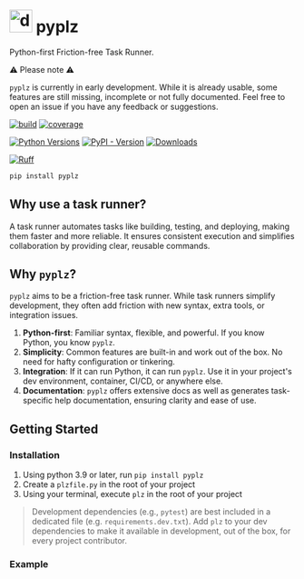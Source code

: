 #  <img src="docs/assets/please.png" alt="drawing" width="40" height="40"/> pyplz

Python-first Friction-free Task Runner.

⚠️ Please note ⚠️

`pyplz` is currently in early development. While it is already usable, some features are still missing, incomplete or not fully documented. Feel free to open an issue if you have any feedback or suggestions.

[//]: # (bages using https://shields.io/badges/)
[![build](https://img.shields.io/github/actions/workflow/status/oribarilan/plz/package_build.yml)](https://github.com/oribarilan/plz/actions/workflows/package_build.yml) [![coverage](https://img.shields.io/github/actions/workflow/status/oribarilan/plz/coverage.yml?label=coverage%3E95%25)](https://github.com/oribarilan/plz/actions/workflows/coverage.yml)

[![Python Versions](https://img.shields.io/badge/python-3.8|3.9|3.10|3.11|3.12-blue)](https://www.python.org/downloads/) [![PyPI - Version](https://img.shields.io/pypi/v/pyplz?color=1E7FBF)](https://pypi.org/project/pyplz/) [![Downloads](https://img.shields.io/pypi/dm/pyplz?color=1E7FBF)](https://pypi.org/project/pyplz/)

[![Ruff](https://img.shields.io/endpoint?url=https://raw.githubusercontent.com/astral-sh/ruff/main/assets/badge/v2.json)](https://github.com/astral-sh/ruff)

```bash
pip install pyplz
```

## Why use a task runner?
A task runner automates tasks like building, testing, and deploying, making them
faster and more reliable. It ensures consistent execution and simplifies collaboration
 by providing clear, reusable commands.

## Why `pyplz`?

`pyplz` aims to be a friction-free task runner. While task runners simplify development, they often add friction with new syntax, extra tools, or integration issues.

1. **Python-first**: Familiar syntax, flexible, and powerful. If you know Python, you know `pyplz`.
2. **Simplicity**: Common features are built-in and work out of the box. No need for hafty configuration or tinkering.
3. **Integration**: If it can run Python, it can run `pyplz`. Use it in your project's dev environment, container, CI/CD, or anywhere else.
4. **Documentation**: `pyplz` offers extensive docs as well as generates task-specific help documentation, ensuring clarity and ease of use.

## Getting Started

### Installation
1. Using python 3.9 or later, run `pip install pyplz`
2. Create a `plzfile.py` in the root of your project
3. Using your terminal, execute `plz` in the root of your project

> Development dependencies (e.g., `pytest`) are best included in a dedicated file (e.g. `requirements.dev.txt`). Add `plz` to your dev dependencies to make it available in development, out of the box, for every project contributor.


### Example